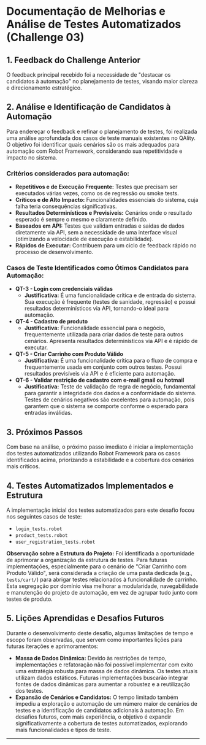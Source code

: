 # Documentação de Melhorias e Análise de Testes Automatizados (Challenge 03)

## 1. Feedback do Challenge Anterior

O feedback principal recebido foi a necessidade de "destacar os candidatos à automação" no planejamento de testes, visando maior clareza e direcionamento estratégico.

## 2. Análise e Identificação de Candidatos à Automação

Para endereçar o feedback e refinar o planejamento de testes, foi realizada uma análise aprofundada dos casos de teste manuais existentes no QAlity. O objetivo foi identificar quais cenários são os mais adequados para automação com Robot Framework, considerando sua repetitividade e impacto no sistema.

### Critérios considerados para automação:
* **Repetitivos e de Execução Frequente:** Testes que precisam ser executados várias vezes, como os de regressão ou smoke tests.
* **Críticos e de Alto Impacto:** Funcionalidades essenciais do sistema, cuja falha teria consequências significativas.
* **Resultados Determinísticos e Previsíveis:** Cenários onde o resultado esperado é sempre o mesmo e claramente definido.
* **Baseados em API:** Testes que validam entradas e saídas de dados diretamente via API, sem a necessidade de uma interface visual (otimizando a velocidade de execução e estabilidade).
* **Rápidos de Executar:** Contribuem para um ciclo de feedback rápido no processo de desenvolvimento.

### Casos de Teste Identificados como Ótimos Candidatos para Automação:
* **QT-3 - Login com credenciais válidas**
    * **Justificativa:** É uma funcionalidade crítica e de entrada do sistema. Sua execução é frequente (testes de sanidade, regressão) e possui resultados determinísticos via API, tornando-o ideal para automação.
* **QT-4 - Cadastro de produto**
    * **Justificativa:** Funcionalidade essencial para o negócio, frequentemente utilizada para criar dados de teste para outros cenários. Apresenta resultados determinísticos via API e é rápido de executar.
* **QT-5 - Criar Carrinho com Produto Válido**
    * **Justificativa:** É uma funcionalidade crítica para o fluxo de compra e frequentemente usada em conjunto com outros testes. Possui resultados previsíveis via API e é eficiente para automação.
* **QT-6 - Validar restrição de cadastro com e-mail gmail ou hotmail**
    * **Justificativa:** Teste de validação de regra de negócio, fundamental para garantir a integridade dos dados e a conformidade do sistema. Testes de cenários negativos são excelentes para automação, pois garantem que o sistema se comporte conforme o esperado para entradas inválidas.

## 3. Próximos Passos

Com base na análise, o próximo passo imediato é iniciar a implementação dos testes automatizados utilizando Robot Framework para os casos identificados acima, priorizando a estabilidade e a cobertura dos cenários mais críticos.

## 4. Testes Automatizados Implementados e Estrutura

A implementação inicial dos testes automatizados para este desafio focou nos seguintes casos de teste:
* `login_tests.robot`
* `product_tests.robot`
* `user_registration_tests.robot`

**Observação sobre a Estrutura do Projeto:**
Foi identificada a oportunidade de aprimorar a organização da estrutura de testes. Para futuras implementações, especialmente para o cenário de "Criar Carrinho com Produto Válido", será considerada a criação de uma pasta dedicada (e.g., `tests/cart/`) para abrigar testes relacionados à funcionalidade de carrinho. Esta segregação por domínio visa melhorar a modularidade, navegabilidade e manutenção do projeto de automação, em vez de agrupar tudo junto com testes de produto.

## 5. Lições Aprendidas e Desafios Futuros

Durante o desenvolvimento deste desafio, algumas limitações de tempo e escopo foram observadas, que servem como importantes lições para futuras iterações e aprimoramentos:

* **Massa de Dados Dinâmica:** Devido às restrições de tempo, implementações e refatoração não foi possível implementar com exito uma estratégia robusta para massa de dados dinâmica. Os testes atuais utilizam dados estáticos. Futuras implementações buscarão integrar fontes de dados dinâmicas para aumentar a robustez e a reutilização dos testes.
* **Expansão de Cenários e Candidatos:** O tempo limitado também impediu a exploração e automação de um número maior de cenários de testes e a identificação de candidatos adicionais à automação. Em desafios futuros, com mais experiência, o objetivo é expandir significativamente a cobertura de testes automatizados, explorando mais funcionalidades e tipos de teste.

---